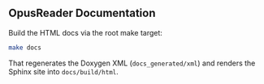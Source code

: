 ## OpusReader Documentation

Build the HTML docs via the root make target:

```bash
make docs
```

That regenerates the Doxygen XML (`docs_generated/xml`) and renders the Sphinx
site into `docs/build/html`.
